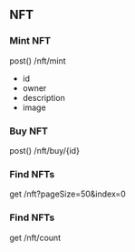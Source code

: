 ## NFT

### Mint NFT
post() /nft/mint


- id
- owner
- description
- image

### Buy NFT
post() /nft/buy/{id}

### Find NFTs
get /nft?pageSize=50&index=0

### Find NFTs
get /nft/count


